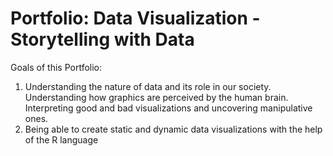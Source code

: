 # Portfolio: Data Visualization - Storytelling with Data

Goals of this Portfolio: 

1. Understanding the nature of data and its role in our society. Understanding how graphics are perceived by the human brain.
Interpreting good and bad visualizations and uncovering manipulative ones.
2. Being able to create static and dynamic data visualizations with the help of the R language
